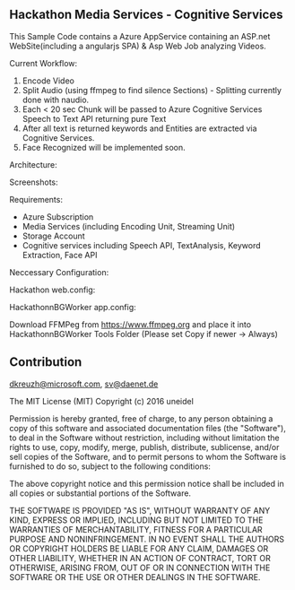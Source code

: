 ## Hackathon Media Services - Cognitive Services 

This Sample Code contains a Azure AppService containing an ASP.net WebSite(including a angularjs SPA) & Asp Web Job analyzing  Videos.


Current Workflow:
1) Encode Video
2) Split Audio (using ffmpeg to find silence Sections) - Splitting currently done with naudio.
3) Each < 20 sec Chunk will be passed to Azure Cognitive Services Speech to Text API returning pure Text
4) After all text is returned keywords and Entities are extracted  via Cognitive Services.
5) Face Recognized will be implemented soon.


Architecture: 


Screenshots:



Requirements:
 - Azure Subscription
 - Media Services (including Encoding Unit, Streaming Unit)
 - Storage Account 
 - Cognitive services including Speech API, TextAnalysis, Keyword Extraction, Face API 




 Neccessary Configuration:

 Hackathon web.config: 
 <add key="MediaServicesAccountName"			value=""/>
 <add key="MediaServicesAccountKey"				value=""/>
 <add key="MediaServicesStorageAccountName"		value="" />
 <add key="MediaServicesStorageAccountKey"		value="" />

 HackathonnBGWorker app.config:
 <add key="languageCode" value="de-de" />
 <add key="ttsSubscriptionKey" value="" />
 <add key="TextAnalysisKey" value="" />
 <add key="EntityLinkingKey" value=""/>


 Download FFMPeg from https://www.ffmpeg.org and place it into HackathonnBGWorker Tools Folder (Please set Copy if newer -> Always) 





## Contribution
dkreuzh@microsoft.com, sv@daenet.de



The MIT License (MIT)
Copyright (c) 2016 uneidel

Permission is hereby granted, free of charge, to any person obtaining a copy of this software and associated documentation files (the "Software"), to deal in the Software without restriction, including without limitation the rights to use, copy, modify, merge, publish, distribute, sublicense, and/or sell copies of the Software, and to permit persons to whom the Software is furnished to do so, subject to the following conditions:

The above copyright notice and this permission notice shall be included in all copies or substantial portions of the Software.

THE SOFTWARE IS PROVIDED "AS IS", WITHOUT WARRANTY OF ANY KIND, EXPRESS OR IMPLIED, INCLUDING BUT NOT LIMITED TO THE WARRANTIES OF MERCHANTABILITY, FITNESS FOR A PARTICULAR PURPOSE AND NONINFRINGEMENT. IN NO EVENT SHALL THE AUTHORS OR COPYRIGHT HOLDERS BE LIABLE FOR ANY CLAIM, DAMAGES OR OTHER LIABILITY, WHETHER IN AN ACTION OF CONTRACT, TORT OR OTHERWISE, ARISING FROM, OUT OF OR IN CONNECTION WITH THE SOFTWARE OR THE USE OR OTHER DEALINGS IN THE SOFTWARE.